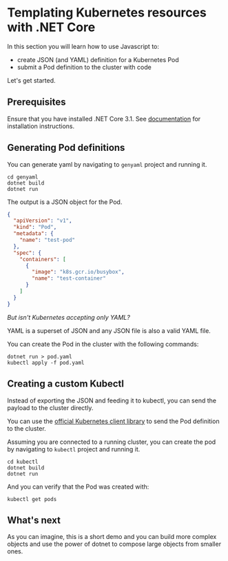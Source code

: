 # Templating Kubernetes resources with .NET Core

In this section you will learn how to use Javascript to:

- create JSON (and YAML) definition for a Kubernetes Pod
- submit a Pod definition to the cluster with code

Let's get started.

## Prerequisites

Ensure that you have installed .NET Core 3.1. See [documentation](https://dotnet.microsoft.com/download) for installation instructions.

## Generating Pod definitions

You can generate yaml by navigating to `genyaml` project and running it.

```shell
cd genyaml
dotnet build
dotnet run
```

The output is a JSON object for the Pod.

```json
{
  "apiVersion": "v1",
  "kind": "Pod",
  "metadata": {
    "name": "test-pod"
  },
  "spec": {
    "containers": [
      {
        "image": "k8s.gcr.io/busybox",
        "name": "test-container"
      }
    ]
  }
}
```

_But isn't Kubernetes accepting only YAML?_

YAML is a superset of JSON and any JSON file is also a valid YAML file.

You can create the Pod in the cluster with the following commands:

```shell
dotnet run > pod.yaml
kubectl apply -f pod.yaml
```

## Creating a custom Kubectl

Instead of exporting the JSON and feeding it to kubectl, you can send the payload to the cluster directly.

You can use the [official Kubernetes client library](https://github.com/kubernetes-client/csharp) to send the Pod definition to the cluster.

Assuming you are connected to a running cluster, you can create the pod by navigating to `kubectl` project and running it.

```shell
cd kubectl
dotnet build
dotnet run
```

And you can verify that the Pod was created with:

```shell
kubectl get pods
```

## What's next

As you can imagine, this is a short demo and you can build more complex objects and use the power of dotnet to compose large objects from smaller ones.